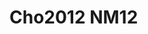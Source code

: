 <a name="material" />

# Cho2012 NM12
<script type="application/ld+json">
  {
    "@context": "https://schema.org/",
    "@type": "ChemicalSubstance",
    "http://purl.org/dc/terms/conformsTo":
      {
        "@type": "CreativeWork",
        "@id": "https://bioschemas.org/profiles/ChemicalSubstance/0.4-RELEASE/"
      },
    "@id": "https://egonw.github.io/nanowiki/nanowiki199.html#material",
    "name": "Cho2012 NM12",
    "sameAs: "http://127.0.0.1/mediawiki/index.php/Special:URIResolver/Cho2012_NM12"
  }
</script>


